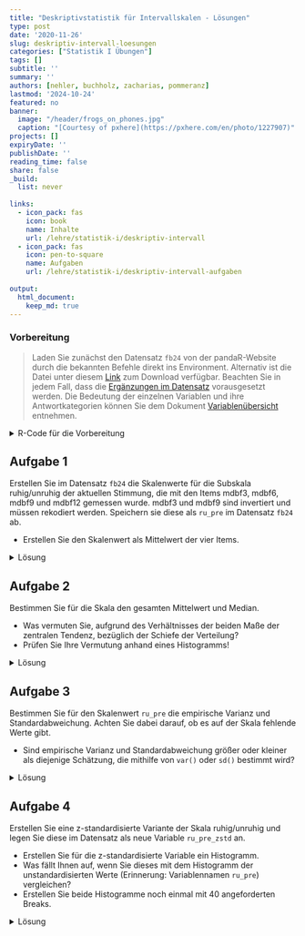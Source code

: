 ```yaml
---
title: "Deskriptivstatistik für Intervallskalen - Lösungen" 
type: post
date: '2020-11-26' 
slug: deskriptiv-intervall-loesungen 
categories: ["Statistik I Übungen"] 
tags: [] 
subtitle: ''
summary: '' 
authors: [nehler, buchholz, zacharias, pommeranz] 
lastmod: '2024-10-24'
featured: no
banner:
  image: "/header/frogs_on_phones.jpg"
  caption: "[Courtesy of pxhere](https://pxhere.com/en/photo/1227907)"
projects: []
expiryDate: ''
publishDate: ''
reading_time: false
share: false
_build:
  list: never
  
links:
  - icon_pack: fas
    icon: book
    name: Inhalte
    url: /lehre/statistik-i/deskriptiv-intervall
  - icon_pack: fas
    icon: pen-to-square
    name: Aufgaben
    url: /lehre/statistik-i/deskriptiv-intervall-aufgaben
  
output:
  html_document:
    keep_md: true
---
```




### Vorbereitung

> Laden Sie zunächst den Datensatz `fb24` von der pandaR-Website durch die bekannten Befehle direkt ins Environment. Alternativ ist die Datei unter diesem [<i class="fas fa-download"></i> Link](/daten/fb24.rda) zum Download verfügbar. Beachten Sie in jedem Fall, dass die [Ergänzungen im Datensatz](/lehre/statistik-i/deskriptiv-intervall/#prep) vorausgesetzt werden. Die Bedeutung der einzelnen Variablen und ihre Antwortkategorien können Sie dem Dokument [Variablenübersicht](/lehre/statistik-i/variablen.pdf) entnehmen.

<details><summary>R-Code für die Vorbereitung</summary>

``` r
#### Was bisher geschah: ----

# Daten laden
load(url('https://pandar.netlify.app/daten/fb24.rda'))

# Nominalskalierte Variablen in Faktoren verwandeln
fb24$hand_factor <- factor(fb24$hand,
                             levels = 1:2,
                             labels = c("links", "rechts"))
fb24$fach <- factor(fb24$fach,
                    levels = 1:5,
                    labels = c('Allgemeine', 'Biologische', 'Entwicklung', 'Klinische', 'Diag./Meth.'))
fb24$ziel <- factor(fb24$ziel,
                        levels = 1:4,
                        labels = c("Wirtschaft", "Therapie", "Forschung", "Andere"))
fb24$wohnen <- factor(fb24$wohnen, 
                      levels = 1:4, 
                      labels = c("WG", "bei Eltern", "alleine", "sonstiges"))
```

Falls Sie nochmal sicher gehen wollen, ob alles korrekt funktioniert hat, könnte die Anzahl der Zeilen und Spalten einen Hinweis geben:


``` r
dim(fb24)
```

```
## [1] 192  43
```

Der Datensatz besteht aus 192 Zeilen (Beobachtungen) und 43 Spalten (Variablen). Falls Sie bereits eigene Variablen erstellt haben, kann die Spaltenzahl natürlich abweichen.


</details>


## Aufgabe 1

Erstellen Sie im Datensatz `fb24` die Skalenwerte für die Subskala ruhig/unruhig der aktuellen Stimmung, die mit den Items mdbf3, mdbf6, mdbf9 und mdbf12 gemessen wurde. mdbf3 und mdbf9 sind invertiert und müssen rekodiert werden. Speichern sie diese als `ru_pre` im Datensatz `fb24` ab.

* Erstellen Sie den Skalenwert als Mittelwert der vier Items.


<details><summary>Lösung</summary>


``` r
# Invertieren
fb24$mdbf3_r <-  -1 * (fb24$mdbf3 - 5)
fb24$mdbf9_r <-  -1 * (fb24$mdbf9 - 5)
```


``` r
# Skalenwert

ru_pre <- fb24[, c("mdbf3_r", "mdbf6", "mdbf9_r", "mdbf12")]

fb24$ru_pre <- rowMeans(ru_pre)
```

Oder in einem Schritt mit der Pipe:


``` r
# Skalenwert

fb24$ru_pre <-  fb24[, c("mdbf3_r", "mdbf6", 
                         "mdbf9_r", "mdbf12")] |> rowMeans()
```

</details>


## Aufgabe 2

Bestimmen Sie für die Skala den gesamten Mittelwert und Median.

* Was vermuten Sie, aufgrund des Verhältnisses der beiden Maße der zentralen Tendenz, bezüglich der Schiefe der Verteilung?
* Prüfen Sie Ihre Vermutung anhand eines Histogramms!


<details><summary>Lösung</summary>


``` r
# Median und Mittelwert
median(fb24$ru_pre, na.rm = TRUE)
```

```
## [1] 2.75
```

``` r
mean(fb24$ru_pre, na.rm = TRUE)
```

```
## [1] 2.77474
```

Der Median ist fast gleich dem Mittelwert, was eine symmetrische Verteilung vermuten lässt.


**Prüfen der Vermutung anhand eines Histogramms!**


``` r
hist(fb24$ru_pre, breaks = 6) # Histogramm
```

![](/lehre/statistik-i/deskriptiv-intervall-loesungen_files/figure-html/unnamed-chunk-7-1.png)<!-- -->

Unser Histogramm zeigt uns, dass die Verteilung tatsächlich einigermaßen symmetrisch ist.
</details>


## Aufgabe 3

Bestimmen Sie für den Skalenwert `ru_pre` die empirische Varianz und Standardabweichung. Achten Sie dabei darauf, ob es auf der Skala fehlende Werte gibt.

* Sind empirische Varianz und Standardabweichung größer oder kleiner als diejenige Schätzung, die mithilfe von `var()` oder `sd()` bestimmt wird?

<details><summary>Lösung</summary>

**Erinnerung:**

* Empirische Varianz: $s^2_{X} = \frac{\sum_{m=1}^n (x_m - \bar{x})^2}{n}$  
* Schätzer der Populationsvarianz: $\hat{\sigma}^2_{X} = \frac{\sum_{m=1}^n (x_m - \bar{x})^2}{n - 1}$  

Zur Berechnung der Varianz gemäß Formel benötigen wir $n$. Wir könnten mit `nrow(fb24)` die Länge des Datensatzes für `n` heranziehen. Dies ist jedoch nur dann sinnvoll, wenn auf der Variable `ru_pre`` keine fehlenden Werte vorhanden sind!


``` r
is.na(fb24$ru_pre) |> sum()
```

```
## [1] 0
```

Hier gibt es tatsächlich keinen fehlenden Wert.


``` r
# empirische Varianz
# per Hand
sum((fb24$ru_pre - mean(fb24$ru_pre, na.rm = T))^2, na.rm = T) / (length(na.omit(fb24$ru_pre)))
```

```
## [1] 0.4652083
```

``` r
# durch Umrechnung 
var(fb24$ru_pre, na.rm = T) * (length(na.omit(fb24$ru_pre))-1) / length(na.omit(fb24$ru_pre))
```

```
## [1] 0.4652083
```

``` r
# Populationsschätzer
var(fb24$ru_pre, na.rm = T)
```

```
## [1] 0.4676439
```

Die empirische Varianz ist kleiner als der Populationsschätzer.

Nun fehlt noch die Betrachtung der Standardabweichung. Als einfachste Möglichkeit für die Berechnung der empirischen Standardabweichung haben wir gelernt, dass man die Wurzel aus der empirischen Varianz ziehen kann.


``` r
# empirische Standardabweichung (na.omit / na.rm kann auch ausgelassen werden!)
(sum((fb24$ru_pre - mean(fb24$ru_pre, na.rm = T))^2, na.rm = T) / length(na.omit(fb24$ru_pre))) |> sqrt()
```

```
## [1] 0.6820618
```

``` r
# Populationsschätzer
sd(fb24$ru_pre, na.rm = T)
```

```
## [1] 0.6838449
```

Auch hier ist der empirische Wert kleiner als der Schätzer.

</details>


## Aufgabe 4

Erstellen Sie eine z-standardisierte Variante der Skala ruhig/unruhig und legen Sie diese im Datensatz als neue Variable `ru_pre_zstd` an.

* Erstellen Sie für die z-standardisierte Variable ein Histogramm.
* Was fällt Ihnen auf, wenn Sie dieses mit dem Histogramm der unstandardisierten Werte (Erinnerung: Variablennamen `ru_pre`) vergleichen?
* Erstellen Sie beide Histogramme noch einmal mit 40 angeforderten Breaks.


<details><summary>Lösung</summary>

Um die Vergleichbarkeit zu erhöhen, wird im folgenden Code ein kleiner Trick angewendet. Die beiden Histogramme sollten am besten gleichzeitig unter **Plots** angezeigt werden. Durch die verwendete Funktion `par()` kann man verschiedene Plots gemeinsam in einem Fenster zeichnen. Das Argument bestimmt dabei, dass es eine Zeile und zwei Spalten für die Plots gibt.


``` r
par(mfrow=c(1,2))

# z-Standardisierung
fb24$ru_pre_zstd <- scale(fb24$ru_pre, center = TRUE, scale = TRUE)

# Histogramme
hist(fb24$ru_pre_zstd)
hist(fb24$ru_pre)
```

![](/lehre/statistik-i/deskriptiv-intervall-loesungen_files/figure-html/unnamed-chunk-11-1.png)<!-- -->

Beim Vergleich der beiden Histogrammen fällt auf, dass sich - aufgrund der R-Voreinstellungen - das Erscheinungsbild fälschlicherweise unterscheidet (vor allem, wenn wir die y-Achse betrachten!) - eigentlich sollte sich durch die z-Transformation nur Skalierung der x-Achsen-Variable verändern. Tatsächlich aber bestimmt R hier eine unterschiedliche Anzahl von Kategorien. Wir erhalten eine konstantere Darstellung durch das `breaks`-Argument:


``` r
# Histogramme mit jeweils 5/6 Breaks
par(mfrow=c(1,2))
hist(fb24$ru_pre_zstd, breaks = 5)
hist(fb24$ru_pre, breaks = 6)
```

![](/lehre/statistik-i/deskriptiv-intervall-loesungen_files/figure-html/unnamed-chunk-12-1.png)<!-- -->

Die Verteilungen sehen nun tatsächlich vergleichbar aus. Da die Breaks ein weicher Befehl sind, kann hier keine komplette Gleichheit gegeben werden.

Zum Abschluss sollte noch der Grafik-Bereich wieder so eingestellt werden, dass nur eine Grafik gleichzeitig angezeigt wird.


``` r
par(mfrow=c(1,1))
```

</details>
